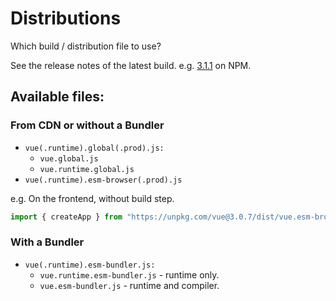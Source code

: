 # Distributions

Which build / distribution file to use?

See the release notes of the latest build. e.g. [3.1.1](https://www.npmjs.com/package/vue/v/3.1.1) on NPM.


 
## Available files:

### From CDN or without a Bundler

- `vue(.runtime).global(.prod).js:`
    - `vue.global.js`
    - `vue.runtime.global.js`
- `vue(.runtime).esm-browser(.prod).js`

e.g. On the frontend, without  build step.

```javascript
import { createApp } from "https://unpkg.com/vue@3.0.7/dist/vue.esm-browser.js";
```

### With a Bundler

- `vue(.runtime).esm-bundler.js:`
    - `vue.runtime.esm-bundler.js` - runtime only.
    - `vue.esm-bundler.js` - runtime and compiler.
